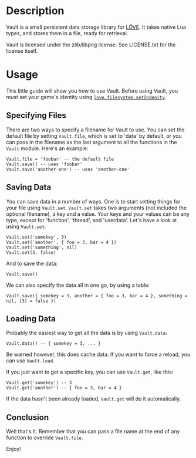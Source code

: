 # Description

Vault is a small persistent data storage library for [LÖVE](http://love2d.org/). It takes native Lua types, and stores them in a file, ready for retrieval.

Vault is licensed under the zlib/libpng license. See LICENSE.txt for the license itself.

# Usage

This little guide will show you how to use Vault. Before using Vault, you must set your game's identity using <code>[love.filesystem.setIndenity](http://love2d.org/wiki/love.filesystem.setIdentity)</code>.

## Specifying Files

There are two ways to specify a filename for Vault to use. You can set the default file by setting <code>Vault.file</code>, which is set to 'data' by default, or you can pass in the filename as the last argument to all the functions in the <code>Vault</code> module. Here's an example:

    Vault.file = 'foobar' -- the default file
    Vault.save() -- uses 'foobar'
    Vault.save('another-one') -- uses 'another-one'

## Saving Data

You can save data in a number of ways. One is to start setting things for your file using <code>Vault.set</code>. <code>Vault.set</code> takes two arguments (not included the optional filename), a key and a value. Your keys and your values can be any type, except for 'function', 'thread', and 'userdata'. Let's have a look at using <code>Vault.set</code>:

    Vault.set('somekey', 3)
    Vault.set('another', { foo = 3, bar = 4 })
    Vault.set('something', nil)
    Vault.set(3, false)
    
And to save the data:

    Vault.save()
    
We can also specify the data all in one go, by using a table:

    Vault.save({ somekey = 3, another = { foo = 3, bar = 4 }, something = nil, [3] = false })
    
## Loading Data

Probably the easiest way to get all the data is by using <code>Vault.data</code>:

    Vault.data() -- { somekey = 3, ... }
    
Be warned however, this does cache data. If you want to force a reload, you can use <code>Vault.load</code>.

If you just want to get a specific key, you can use <code>Vault.get</code>, like this:

    Vault.get('somekey') -- 3
    Vault.get('another') -- { foo = 3, bar = 4 }
    
If the data hasn't been already loaded, <code>Vault.get</code> will do it automatically.

## Conclusion

Well that's it. Remember that you can pass a file name at the end of any function to override <code>Vault.file</code>.

Enjoy!